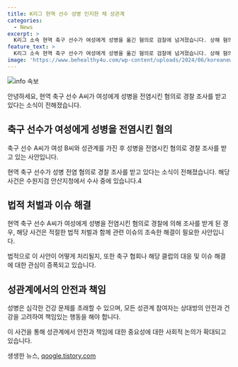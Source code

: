 ```yaml
---
title: K리그 현역 선수 성병 인지한 채 성관계
categories:
  - News
excerpt: >
  K리그 소속 현역 축구 선수가 여성에게 성병을 옮긴 혐의로 검찰에 넘겨졌습니다. 상해 혐의로 30대 남성 A씨가 불구속 송치되었는데, 경찰은 A씨가 자신이 성병에 감염됐음에도 여성 B씨와 성관계를 가졌다고 밝혀 적용했습니다. 현재 이 사건은 수원지검 안산지청에서 수사 중에 있습니다. A씨의 미필적 고의로 판단되어 상해 혐의가 적용된 것으로 알려졌습니다.
feature_text: >
  K리그 소속 현역 축구 선수가 여성에게 성병을 옮긴 혐의로 검찰에 넘겨졌습니다. 상해 혐의로 30대 남성 A씨가 불구속 송치되었는데, 경찰은 A씨가 자신이 성병에 감염됐음에도 여성 B씨와 성관계를 가졌다고 밝혀 적용했습니다. 현재 이 사건은 수원지검 안산지청에서 수사 중에 있습니다. A씨의 미필적 고의로 판단되어 상해 혐의가 적용된 것으로 알려졌습니다.
image: 'https://www.behealthy4u.com/wp-content/uploads/2024/06/koreanews.jpg'
---
```


<p><img src="https://www.behealthy4u.com/wp-content/uploads/2024/06/koreanews.jpg" alt="info 속보" /></p>

<p>안녕하세요, 현역 축구 선수 A씨가 여성에게 성병을 전염시킨 혐의로 경찰 조사를 받고 있다는 소식이 전해졌습니다.</p>

<h2 data-ke-size="size26">축구 선수가 여성에게 성병을 전염시킨 혐의</h2>

<p>축구 선수 A씨가 여성 B씨와 성관계를 가진 후 성병을 전염시킨 혐의로 경찰 조사를 받고 있는 사안입니다.</p>

<p data-ke-size="size16">현역 축구 선수가 성병 전염 혐의로 경찰 조사를 받고 있다는 소식이 전해졌습니다. 해당 사건은 수원지검 안산지청에서 수사 중에 있습니다.4
</p>

<h2 data-ke-size="size26">법적 처벌과 이슈 해결</h2>

<p>현역 축구 선수 A씨가 여성에게 성병을 전염시킨 혐의로 경찰에 의해 조사를 받게 된 경우, 해당 사건은 적절한 법적 처벌과 함께 관련 이슈의 조속한 해결이 필요한 사안입니다.</p>

<p data-ke-size="size16">법적으로 이 사안이 어떻게 처리될지, 또한 축구 협회나 해당 클럽의 대응 및 이슈 해결에 대한 관심이 증폭되고 있습니다.</p>

<h2 data-ke-size="size26">성관계에서의 안전과 책임</h2>

<p>성병은 심각한 건강 문제를 초래할 수 있으며, 모든 성관계 참여자는 상대방의 안전과 건강을 고려하여 책임있는 행동을 해야 합니다.</p>

<p data-ke-size="size16">이 사건을 통해 성관계에서 안전과 책임에 대한 중요성에 대한 사회적 논의가 확대되고 있습니다.</p>
생생한 뉴스, <a href="https://qoogle.tistory.com" rel="dofollow">qoogle.tistory.com</a>


